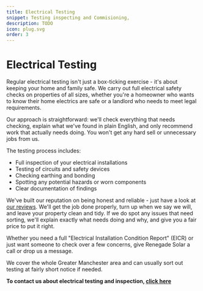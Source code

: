 ```yaml
---
title: Electrical Testing
snippet: Testing inspecting and Commisioning,
description: TODO
icon: plug.svg
order: 3
---
```


# Electrical Testing
Regular electrical testing isn't just a box-ticking exercise - it's about keeping your home and family safe. We carry out full electrical safety checks on properties of all sizes, whether you're a homeowner who wants to know their home electrics are safe or a landlord who needs to meet legal requirements. 

Our approach is straightforward: we'll check everything that needs checking, explain what we've found in plain English, and only recommend work that actually needs doing. You won't get any hard sell or unnecessary jobs from us. 

The testing process includes: 

- Full inspection of your electrical installations
- Testing of circuits and safety devices
- Checking earthing and bonding
- Spotting any potential hazards or worn components
- Clear documentation of findings
     

We've built our reputation on being honest and reliable - just have a look at [our reviews](https://maps.app.goo.gl/8j3vvkz4uCafyRPN7). We'll get the job done properly, turn up when we say we will, and leave your property clean and tidy. If we do spot any issues that need sorting, we'll explain exactly what needs doing and why, and give you a fair price to put it right. 

Whether you need a full "Electrical Installation Condition Report" (EICR) or just want someone to check over a few concerns, give Renegade Solar a call or drop us a message.

We cover the whole Greater Manchester area and can usually sort out testing at fairly short notice if needed. 

**To contact us about electrical testing and inspection, [click here](/contact/)**
